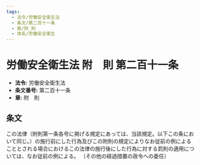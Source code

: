 ```yaml
---
tags:
  - 法令/労働安全衛生法
  - 条文/第二百十一条
  - 章/附_則
  - 体系/労働安全衛生
---
```

# 労働安全衛生法 附　則 第二百十一条

- **法令:** 労働安全衛生法
- **条文番号:** 第二百十一条
- **章:** 附　則

## 条文
この法律（附則第一条各号に掲げる規定にあっては、当該規定。以下この条において同じ。）の施行前にした行為及びこの附則の規定によりなお従前の例によることとされる場合におけるこの法律の施行後にした行為に対する罰則の適用については、なお従前の例による。
（その他の経過措置の政令への委任）

